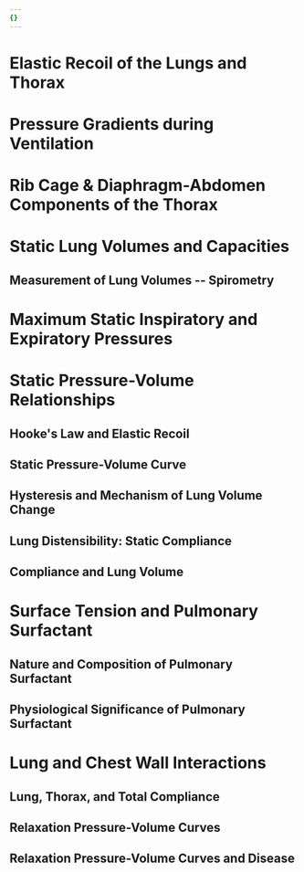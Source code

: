 ```yaml
---
{}
---
```

   
# Elastic Recoil of the Lungs and Thorax   
# Pressure Gradients during Ventilation   
# Rib Cage & Diaphragm-Abdomen Components of the Thorax   
# Static Lung Volumes and Capacities   
## Measurement of Lung Volumes -- Spirometry   
# Maximum Static Inspiratory and Expiratory Pressures   
# Static Pressure-Volume Relationships   
## Hooke's Law and Elastic Recoil   
## Static Pressure-Volume Curve   
## Hysteresis and Mechanism of Lung Volume Change   
## Lung Distensibility: Static Compliance   
## Compliance and Lung Volume   
# Surface Tension and Pulmonary Surfactant   
## Nature and Composition of Pulmonary Surfactant   
## Physiological Significance of Pulmonary Surfactant   
# Lung and Chest Wall Interactions   
## Lung, Thorax, and Total Compliance   
## Relaxation Pressure-Volume Curves   
## Relaxation Pressure-Volume Curves and Disease